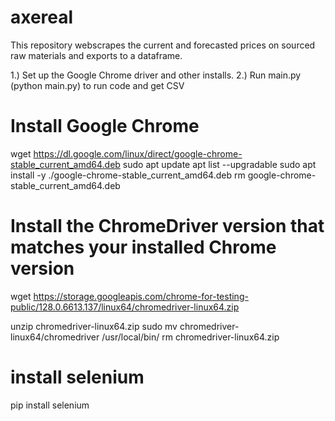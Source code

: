 # axereal

This repository webscrapes the current and forecasted prices on sourced raw materials and exports to a dataframe.

1.) Set up the Google Chrome driver and other installs.
2.) Run main.py (python main.py) to run code and get CSV

# Install Google Chrome

wget https://dl.google.com/linux/direct/google-chrome-stable_current_amd64.deb
sudo apt update
apt list --upgradable
sudo apt install -y ./google-chrome-stable_current_amd64.deb
rm google-chrome-stable_current_amd64.deb

# Install the ChromeDriver version that matches your installed Chrome version

wget https://storage.googleapis.com/chrome-for-testing-public/128.0.6613.137/linux64/chromedriver-linux64.zip

unzip chromedriver-linux64.zip
sudo mv chromedriver-linux64/chromedriver /usr/local/bin/
rm chromedriver-linux64.zip

# install selenium
pip install selenium
